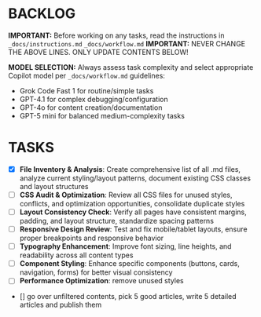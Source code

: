 # BACKLOG

**IMPORTANT:** Before working on any tasks, read the instructions in `_docs/instructions.md` `_docs/workflow.md`
**IMPORTANT:** NEVER CHANGE THE ABOVE LINES. ONLY UPDATE CONTENTS BELOW!

**MODEL SELECTION:** Always assess task complexity and select appropriate Copilot model per `_docs/workflow.md` guidelines:
- Grok Code Fast 1 for routine/simple tasks
- GPT-4.1 for complex debugging/configuration
- GPT-4o for content creation/documentation
- GPT-5 mini for balanced medium-complexity tasks

# TASKS
- [x] **File Inventory & Analysis**: Create comprehensive list of all .md files, analyze current styling/layout patterns, document existing CSS classes and layout structures
- [ ] **CSS Audit & Optimization**: Review all CSS files for unused styles, conflicts, and optimization opportunities, consolidate duplicate styles
- [ ] **Layout Consistency Check**: Verify all pages have consistent margins, padding, and layout structure, standardize spacing patterns
- [ ] **Responsive Design Review**: Test and fix mobile/tablet layouts, ensure proper breakpoints and responsive behavior
- [ ] **Typography Enhancement**: Improve font sizing, line heights, and readability across all content types
- [ ] **Component Styling**: Enhance specific components (buttons, cards, navigation, forms) for better visual consistency
- [ ] **Performance Optimization**: remove unused styles

- [] go over unfiltered contents, pick 5 good articles, write 5 detailed articles and publish them